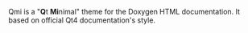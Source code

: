 Qmi is a "**Q**t **Mi**nimal" theme for the Doxygen HTML documentation.
It based on official Qt4 documentation's style.